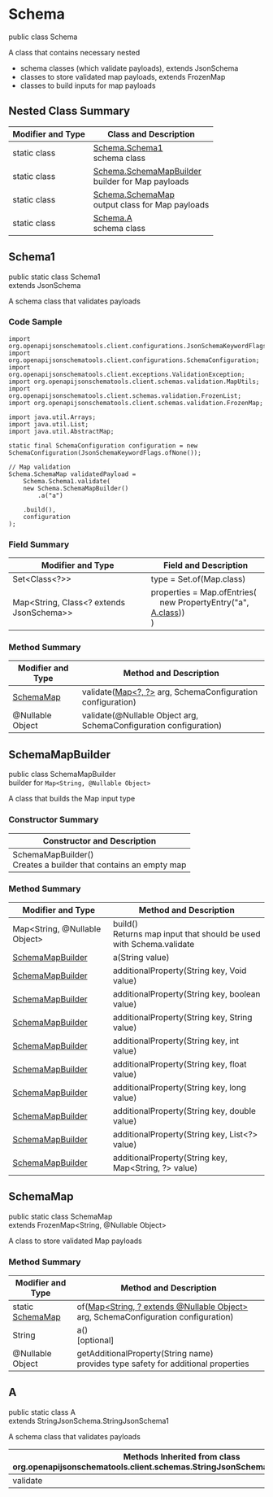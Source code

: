 # Schema
public class Schema

A class that contains necessary nested
- schema classes (which validate payloads), extends JsonSchema
- classes to store validated map payloads, extends FrozenMap
- classes to build inputs for map payloads

## Nested Class Summary
| Modifier and Type | Class and Description |
| ----------------- | ---------------------- |
| static class | [Schema.Schema1](#schema1)<br> schema class |
| static class | [Schema.SchemaMapBuilder](#schemamapbuilder)<br> builder for Map payloads |
| static class | [Schema.SchemaMap](#schemamap)<br> output class for Map payloads |
| static class | [Schema.A](#a)<br> schema class |

## Schema1
public static class Schema1<br>
extends JsonSchema

A schema class that validates payloads

### Code Sample
```
import org.openapijsonschematools.client.configurations.JsonSchemaKeywordFlags;
import org.openapijsonschematools.client.configurations.SchemaConfiguration;
import org.openapijsonschematools.client.exceptions.ValidationException;
import org.openapijsonschematools.client.schemas.validation.MapUtils;
import org.openapijsonschematools.client.schemas.validation.FrozenList;
import org.openapijsonschematools.client.schemas.validation.FrozenMap;

import java.util.Arrays;
import java.util.List;
import java.util.AbstractMap;

static final SchemaConfiguration configuration = new SchemaConfiguration(JsonSchemaKeywordFlags.ofNone());

// Map validation
Schema.SchemaMap validatedPayload =
    Schema.Schema1.validate(
    new Schema.SchemaMapBuilder()
        .a("a")

    .build(),
    configuration
);
```

### Field Summary
| Modifier and Type | Field and Description |
| ----------------- | ---------------------- |
| Set<Class<?>> | type = Set.of(Map.class) |
| Map<String, Class<? extends JsonSchema>> | properties = Map.ofEntries(<br>&nbsp;&nbsp;&nbsp;&nbsp;new PropertyEntry("a", [A.class](#a)))<br>)<br> |

### Method Summary
| Modifier and Type | Method and Description |
| ----------------- | ---------------------- |
| [SchemaMap](#schemamap) | validate([Map&lt;?, ?&gt;](#schemamapbuilder) arg, SchemaConfiguration configuration) |
| @Nullable Object | validate(@Nullable Object arg, SchemaConfiguration configuration) |
## SchemaMapBuilder
public class SchemaMapBuilder<br>
builder for `Map<String, @Nullable Object>`

A class that builds the Map input type

### Constructor Summary
| Constructor and Description |
| --------------------------- |
| SchemaMapBuilder()<br>Creates a builder that contains an empty map |

### Method Summary
| Modifier and Type | Method and Description |
| ----------------- | ---------------------- |
| Map<String, @Nullable Object> | build()<br>Returns map input that should be used with Schema.validate |
| [SchemaMapBuilder](#schemamapbuilder) | a(String value) |
| [SchemaMapBuilder](#schemamapbuilder) | additionalProperty(String key, Void value) |
| [SchemaMapBuilder](#schemamapbuilder) | additionalProperty(String key, boolean value) |
| [SchemaMapBuilder](#schemamapbuilder) | additionalProperty(String key, String value) |
| [SchemaMapBuilder](#schemamapbuilder) | additionalProperty(String key, int value) |
| [SchemaMapBuilder](#schemamapbuilder) | additionalProperty(String key, float value) |
| [SchemaMapBuilder](#schemamapbuilder) | additionalProperty(String key, long value) |
| [SchemaMapBuilder](#schemamapbuilder) | additionalProperty(String key, double value) |
| [SchemaMapBuilder](#schemamapbuilder) | additionalProperty(String key, List<?> value) |
| [SchemaMapBuilder](#schemamapbuilder) | additionalProperty(String key, Map<String, ?> value) |

## SchemaMap
public static class SchemaMap<br>
extends FrozenMap<String, @Nullable Object>

A class to store validated Map payloads

### Method Summary
| Modifier and Type | Method and Description |
| ----------------- | ---------------------- |
| static [SchemaMap](#schemamap) | of([Map<String, ? extends @Nullable Object>](#schemamapbuilder) arg, SchemaConfiguration configuration) |
| String | a()<br>[optional] |
| @Nullable Object | getAdditionalProperty(String name)<br>provides type safety for additional properties |

## A
public static class A<br>
extends StringJsonSchema.StringJsonSchema1

A schema class that validates payloads

| Methods Inherited from class org.openapijsonschematools.client.schemas.StringJsonSchema.StringJsonSchema1 |
| ------------------------------------------------------------------ |
| validate                                                           |
